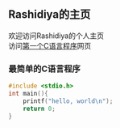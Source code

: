 ## Rashidiya的主页

欢迎访问Rashidiya的个人主页   
访问[第一个C语言程序](https://rashidiya.github.io/first_program.html)网页

### 最简单的C语言程序

```C
#include <stdio.h>
int main(){
    printf("hello, world\n");
    return 0;
}
```
